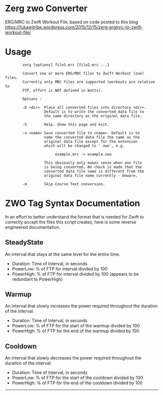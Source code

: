 # Zerg zwo Converter
ERG/MRC to Zwift Workout File, based on code posted to this blog https://fukawitribe.wordpress.com/2015/12/15/zerg-ergmrc-to-zwift-workout-file/

# Usage

```
        zerg [options] file1.mrc [file2.mrc ...]

        Convert one or more ERG/MRC files to Zwift Workout (zwo) files.
        Currently only MRC files are supported (workouts are relative to
        FTP, effort is NOT defined in Watts).

        Options :

        -D <dir>  Place all converted files into directory <dir>.
                  Default is to write the converted data file to
                  the same directory as the original data file.

        -h        Help. Show this page and exit.

        -o <name> Save converted file to <name>. Default is to
                  name the converted data file the same as the
                  original data file except for the extension
                  which will be changed to '.zwo', e.g.

                       example.mrc -> example.zwo

                  This obviously only makes sense when one file
                  is being converted. No check is made that the
                  converted data file name is different from the
                  original data file name currently - beware.

        -m        Skip Course Text conversion.
```

# ZWO Tag Syntax Documentation
In an effort to better understand the format that is needed for Zwift to correctly accept the files this script creates, here is some reverse engineered documentation.

## SteadyState
An interval that stays at the same level for the entire time.
  - Duration: Time of Interval, in seconds
  - PowerLow: % of FTP for interval divided by 100
  - PowerHigh: % of FTP for interval divided by 100 (appears to be redundant to PowerHigh)
  

## Warmup
An interval that slowly increases the power required throughout the duration of the interval.
  - Duration: Time of Interval, in seconds
  - PowerLow: % of FTP for the start of the warmup divided by 100
  - PowerHigh: % of FTP for the end of the warmup divided by 100

## Cooldown
An interval that slowly decreases the power required throughout the duration of the interval.
  - Duration: Time of Interval, in seconds
  - PowerLow: % of FTP for the start of the cooldown divided by 100
  - PowerHigh: % of FTP for the end of the cooldown divided by 100
****